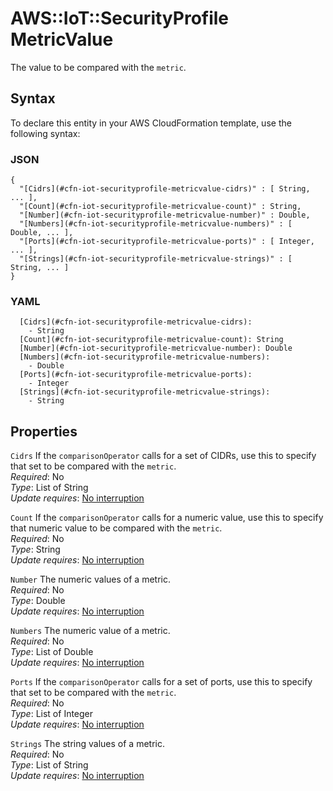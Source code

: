 # AWS::IoT::SecurityProfile MetricValue<a name="aws-properties-iot-securityprofile-metricvalue"></a>

The value to be compared with the `metric`\.

## Syntax<a name="aws-properties-iot-securityprofile-metricvalue-syntax"></a>

To declare this entity in your AWS CloudFormation template, use the following syntax:

### JSON<a name="aws-properties-iot-securityprofile-metricvalue-syntax.json"></a>

```
{
  "[Cidrs](#cfn-iot-securityprofile-metricvalue-cidrs)" : [ String, ... ],
  "[Count](#cfn-iot-securityprofile-metricvalue-count)" : String,
  "[Number](#cfn-iot-securityprofile-metricvalue-number)" : Double,
  "[Numbers](#cfn-iot-securityprofile-metricvalue-numbers)" : [ Double, ... ],
  "[Ports](#cfn-iot-securityprofile-metricvalue-ports)" : [ Integer, ... ],
  "[Strings](#cfn-iot-securityprofile-metricvalue-strings)" : [ String, ... ]
}
```

### YAML<a name="aws-properties-iot-securityprofile-metricvalue-syntax.yaml"></a>

```
  [Cidrs](#cfn-iot-securityprofile-metricvalue-cidrs):
    - String
  [Count](#cfn-iot-securityprofile-metricvalue-count): String
  [Number](#cfn-iot-securityprofile-metricvalue-number): Double
  [Numbers](#cfn-iot-securityprofile-metricvalue-numbers):
    - Double
  [Ports](#cfn-iot-securityprofile-metricvalue-ports):
    - Integer
  [Strings](#cfn-iot-securityprofile-metricvalue-strings):
    - String
```

## Properties<a name="aws-properties-iot-securityprofile-metricvalue-properties"></a>

`Cidrs` <a name="cfn-iot-securityprofile-metricvalue-cidrs"></a>
If the `comparisonOperator` calls for a set of CIDRs, use this to specify that set to be compared with the `metric`\.  
_Required_: No  
_Type_: List of String  
_Update requires_: [No interruption](https://docs.aws.amazon.com/AWSCloudFormation/latest/UserGuide/using-cfn-updating-stacks-update-behaviors.html#update-no-interrupt)

`Count` <a name="cfn-iot-securityprofile-metricvalue-count"></a>
If the `comparisonOperator` calls for a numeric value, use this to specify that numeric value to be compared with the `metric`\.  
_Required_: No  
_Type_: String  
_Update requires_: [No interruption](https://docs.aws.amazon.com/AWSCloudFormation/latest/UserGuide/using-cfn-updating-stacks-update-behaviors.html#update-no-interrupt)

`Number` <a name="cfn-iot-securityprofile-metricvalue-number"></a>
The numeric values of a metric\.  
_Required_: No  
_Type_: Double  
_Update requires_: [No interruption](https://docs.aws.amazon.com/AWSCloudFormation/latest/UserGuide/using-cfn-updating-stacks-update-behaviors.html#update-no-interrupt)

`Numbers` <a name="cfn-iot-securityprofile-metricvalue-numbers"></a>
The numeric value of a metric\.  
_Required_: No  
_Type_: List of Double  
_Update requires_: [No interruption](https://docs.aws.amazon.com/AWSCloudFormation/latest/UserGuide/using-cfn-updating-stacks-update-behaviors.html#update-no-interrupt)

`Ports` <a name="cfn-iot-securityprofile-metricvalue-ports"></a>
If the `comparisonOperator` calls for a set of ports, use this to specify that set to be compared with the `metric`\.  
_Required_: No  
_Type_: List of Integer  
_Update requires_: [No interruption](https://docs.aws.amazon.com/AWSCloudFormation/latest/UserGuide/using-cfn-updating-stacks-update-behaviors.html#update-no-interrupt)

`Strings` <a name="cfn-iot-securityprofile-metricvalue-strings"></a>
The string values of a metric\.  
_Required_: No  
_Type_: List of String  
_Update requires_: [No interruption](https://docs.aws.amazon.com/AWSCloudFormation/latest/UserGuide/using-cfn-updating-stacks-update-behaviors.html#update-no-interrupt)
